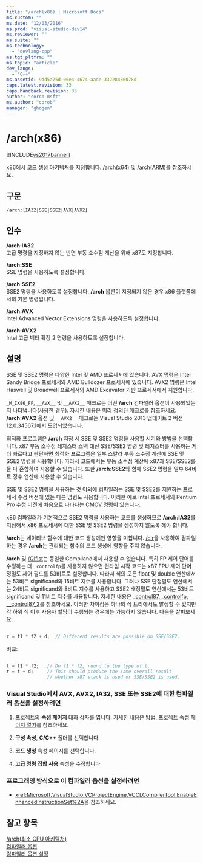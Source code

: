 ```yaml
---
title: "/arch(x86) | Microsoft Docs"
ms.custom: ""
ms.date: "12/03/2016"
ms.prod: "visual-studio-dev14"
ms.reviewer: ""
ms.suite: ""
ms.technology: 
  - "devlang-cpp"
ms.tgt_pltfrm: ""
ms.topic: "article"
dev_langs: 
  - "C++"
ms.assetid: 9dd5a75d-06e4-4674-aade-33228486078d
caps.latest.revision: 33
caps.handback.revision: 33
author: "corob-msft"
ms.author: "corob"
manager: "ghogen"
---
```

# /arch(x86)
[!INCLUDE[vs2017banner](../../assembler/inline/includes/vs2017banner.md)]

x86에서 코드 생성 아키텍처를 지정합니다.  [\/arch\(x64\)](../../build/reference/arch-x64.md) 및 [\/arch\(ARM\)](../../build/reference/arch-arm.md)를 참조하세요.  
  
## 구문  
  
```  
/arch:[IA32|SSE|SSE2|AVX|AVX2]  
```  
  
## 인수  
 **\/arch:IA32**  
 고급 명령을 지정하지 않는 반면 부동 소수점 계산을 위해 x87도 지정합니다.  
  
 **\/arch:SSE**  
 SSE 명령을 사용하도록 설정합니다.  
  
 **\/arch:SSE2**  
 SSE2 명령을 사용하도록 설정합니다.  **\/arch** 옵션이 지정되지 않은 경우 x86 플랫폼에서의 기본 명령입니다.  
  
 **\/arch:AVX**  
 Intel Advanced Vector Extensions 명령을 사용하도록 설정합니다.  
  
 **\/arch:AVX2**  
 Intel 고급 벡터 확장 2 명령을 사용하도록 설정합니다.  
  
## 설명  
 SSE 및 SSE2 명령은 다양한 Intel 및 AMD 프로세서에 있습니다.  AVX 명령은 Intel Sandy Bridge 프로세서와 AMD Bulldozer 프로세서에 있습니다.  AVX2 명령은 Intel Haswell 및 Broadwell 프로세서와 AMD Excavator 기반 프로세서에서 지원합니다.  
  
 `_M_IX86_FP`, `__AVX__` 및 `__AVX2__` 매크로는 어떤 **\/arch** 컴파일러 옵션이 사용되었는지 나타냅니다\(사용한 경우\).  자세한 내용은 [미리 정의된 매크로](../../preprocessor/predefined-macros.md)를 참조하세요.  **\/arch:AVX2** 옵션 및 `__AVX2__` 매크로는 Visual Studio 2013 업데이트 2 버전 12.0.34567.1에서 도입되었습니다.  
  
 최적화 프로그램은 **\/arch** 지정 시 SSE 및 SSE2 명령을 사용할 시기와 방법을 선택합니다.  x87 부동 소수점 레지스터 스택 대신 SSE\/SSE2 명령 및 레지스터를 사용하는 게 더 빠르다고 판단하면 최적화 프로그램은 일부 스칼라 부동 소수점 계산에 SSE 및 SSE2 명령을 사용합니다.  따라서 코드에서는 부동 소수점 계산에 x87과 SSE\/SSE2를 둘 다 혼합하여 사용할 수 있습니다.  또한 **\/arch:SSE2**와 함께 SSE2 명령을 일부 64비트 정수 연산에 사용할 수 있습니다.  
  
 SSE 및 SSE2 명령을 사용하는 것 이외에 컴파일러는 SSE 및 SSE2를 지원하는 프로세서 수정 버전에 있는 다른 명령도 사용합니다.  이러한 예로 Intel 프로세서의 Pentium Pro 수정 버전에 처음으로 나타나는 CMOV 명령이 있습니다.  
  
 x86 컴파일러가 기본적으로 SSE2 명령을 사용하는 코드를 생성하므로 **\/arch:IA32**를 지정해서 x86 프로세서에 대한 SSE 및 SSE2 명령을 생성하지 않도록 해야 합니다.  
  
 **\/arch**는 네이티브 함수에 대한 코드 생성에만 영향을 미칩니다.  [\/clr](../../build/reference/clr-common-language-runtime-compilation.md)을 사용하여 컴파일하는 경우 **\/arch**는 관리되는 함수의 코드 생성에 영향을 주지 않습니다.  
  
 **\/arch** 및 [\/QIfist](../../build/reference/qifist-suppress-ftol.md)는 동일한 Compiland에서 사용할 수 없습니다.  특히 FP 제어 단어를 수정하는 데 `_controlfp`를 사용하지 않으면 런타임 시작 코드는 x87 FPU 제어 단어 정밀도 제어 필드를 53비트로 설정합니다.  따라서 식의 모든 float 및 double 연산에서는 53비트 significand와 15비트 지수를 사용합니다.  그러나 SSE 단정밀도 연산에서는 24비트 significand와 8비트 지수를 사용하고 SSE2 배정밀도 연산에서는 53비트 significand 및 11비트 지수를 사용합니다.  자세한 내용은 [\_control87, \_controlfp, \_\_control87\_2](../../c-runtime-library/reference/control87-controlfp-control87-2.md)를 참조하세요.  이러한 차이점은 하나의 식 트리에서도 발생할 수 있지만 각 하위 식 이후 사용자 할당이 수행되는 경우에는 가능하지 않습니다.  다음을 살펴보세요.  
  
```c  
  
r = f1 * f2 + d;  // Different results are possible on SSE/SSE2.  
```  
  
 비교:  
  
```c  
  
t = f1 * f2;   // Do f1 * f2, round to the type of t.  
r = t + d;     // This should produce the same overall result   
               // whether x87 stack is used or SSE/SSE2 is used.  
```  
  
### Visual Studio에서 AVX, AVX2, IA32, SSE 또는 SSE2에 대한 컴파일러 옵션을 설정하려면  
  
1.  프로젝트의 **속성 페이지** 대화 상자를 엽니다.  자세한 내용은 [방법: 프로젝트 속성 페이지 열기](../../misc/how-to-open-project-property-pages.md)를 참조하세요.  
  
2.  **구성 속성**, **C\/C\+\+** 폴더를 선택합니다.  
  
3.  **코드 생성** 속성 페이지를 선택합니다.  
  
4.  **고급 명령 집합 사용** 속성을 수정합니다  
  
### 프로그래밍 방식으로 이 컴파일러 옵션을 설정하려면  
  
-   <xref:Microsoft.VisualStudio.VCProjectEngine.VCCLCompilerTool.EnableEnhancedInstructionSet%2A>을 참조하세요.  
  
## 참고 항목  
 [\/arch\(최소 CPU 아키텍처\)](../../build/reference/arch-minimum-cpu-architecture.md)   
 [컴파일러 옵션](../../build/reference/compiler-options.md)   
 [컴파일러 옵션 설정](../../build/reference/setting-compiler-options.md)